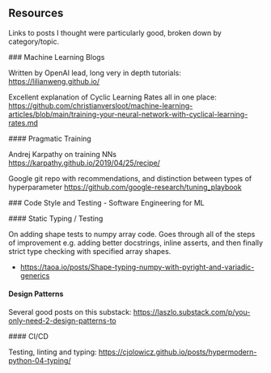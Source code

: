 ## Resources 

Links to posts I thought were particularly good, broken down by category/topic.

### Machine Learning Blogs 

Written by OpenAI lead, long very in depth tutorials:
<https://lilianweng.github.io/>

Excellent explanation of Cyclic Learning Rates all in one place: 
<https://github.com/christianversloot/machine-learning-articles/blob/main/training-your-neural-network-with-cyclical-learning-rates.md>

#### Pragmatic Training

Andrej Karpathy on training NNs 
<https://karpathy.github.io/2019/04/25/recipe/>

Google git repo with recommendations, and distinction between types of hyperparameter
<https://github.com/google-research/tuning_playbook>

### Code Style and Testing - Software Engineering for ML

#### Static Typing / Testing

On adding shape tests to numpy array code. Goes through all of the steps of improvement
e.g. adding better docstrings, inline asserts, and then finally strict type checking 
with specified array shapes. 
* <https://taoa.io/posts/Shape-typing-numpy-with-pyright-and-variadic-generics> 

#### Design Patterns 

Several good posts on this substack: 
<https://laszlo.substack.com/p/you-only-need-2-design-patterns-to>

#### CI/CD 

Testing, linting and typing:
<https://cjolowicz.github.io/posts/hypermodern-python-04-typing/>
